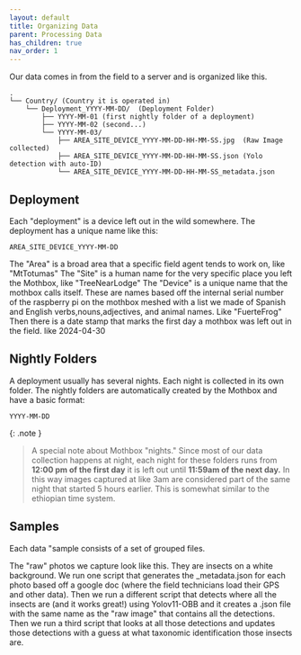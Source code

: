 ```yaml
---
layout: default
title: Organizing Data
parent: Processing Data
has_children: true
nav_order: 1
---
```

Our data comes in from the field to a server and is organized like this. 
```
.
└── Country/ (Country it is operated in)
    └── Deployment_YYYY-MM-DD/  (Deployment Folder)
        ├── YYYY-MM-01 (first nightly folder of a deployment)
        ├── YYYY-MM-02 (second...)
        └── YYYY-MM-03/
            ├── AREA_SITE_DEVICE_YYYY-MM-DD-HH-MM-SS.jpg  (Raw Image collected)
            ├── AREA_SITE_DEVICE_YYYY-MM-DD-HH-MM-SS.json (Yolo detection with auto-ID)
            └── AREA_SITE_DEVICE_YYYY-MM-DD-HH-MM-SS_metadata.json
```
## Deployment
Each "deployment" is a device left out in the wild somewhere.
The deployment has a unique name like this:
```
AREA_SITE_DEVICE_YYYY-MM-DD
```
The "Area" is a broad area that a specific field agent tends to work on, like "MtTotumas"
The "Site" is a human name for the very specific place you left the Mothbox, like "TreeNearLodge"
The "Device" is a unique name that the mothbox calls itself. These are names based off the internal serial number of the raspberry pi on the mothbox meshed with a list we made of Spanish and English verbs,nouns,adjectives, and animal names. Like "FuerteFrog"
Then there is a date stamp that marks the first day a mothbox was left out in the field. like 2024-04-30

## Nightly Folders
A deployment usually has several nights. Each night is collected in its own folder. The nightly folders are automatically created by the Mothbox and have a basic format:
```
YYYY-MM-DD
```
{: .note }
> A special note about Mothbox "nights." Since most of our data collection happens at night, each night for these folders runs from **12:00 pm of the first day** it is left out until **11:59am of the next day.** In this way images captured at like 3am are considered part of the same night that started 5 hours earlier. This is somewhat similar to the ethiopian time system.  

## Samples
Each data "sample consists of a set of grouped files.


The "raw" photos we capture look like this. They are insects on a white background. We run one script that generates the _metadata.json for each photo based off a google doc (where the field technicians load their GPS and other data). Then we run a different script that detects where all the insects are (and it works great!) using Yolov11-OBB and it creates a .json file with the same name as the "raw image" that contains all the detections. Then we run a third script that looks at all those detections and updates those detections with a guess at what taxonomic identification those insects are.
